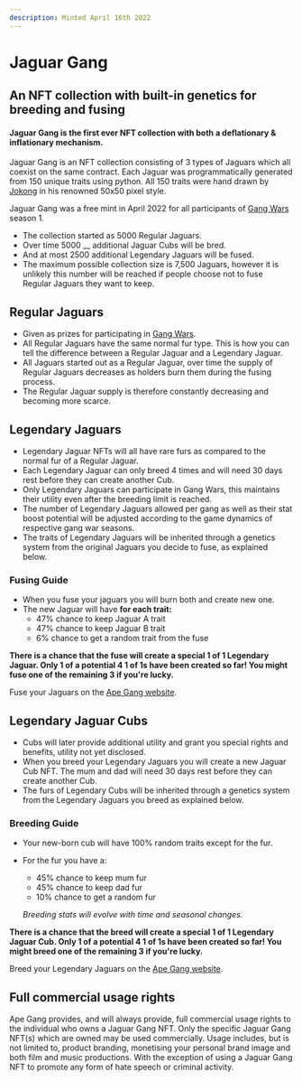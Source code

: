 ```yaml
---
description: Minted April 16th 2022
---
```


# Jaguar Gang

## An NFT collection with built-in genetics for breeding and fusing

#### Jaguar Gang is the first ever NFT collection with both a deflationary & inflationary mechanism.

Jaguar Gang is an NFT collection consisting of 3 types of Jaguars which all coexist on the same contract. Each Jaguar was programmatically generated from 150 unique traits using python. All 150 traits were hand drawn by [Jokong](../about-us/founders.md) in his renowned 50x50 pixel style.

Jaguar Gang was a free mint in April 2022 for all participants of [Gang Wars](../play-to-earn-games/gang-wars.md) season 1.&#x20;

* The collection started as 5000 Regular Jaguars.
* Over time 5000 __ additional Jaguar Cubs will be bred.
* And at most 2500 additional Legendary Jaguars will be fused.
* The maximum possible collection size is 7,500 Jaguars, however it is unlikely this number will be reached if people choose not to fuse Regular Jaguars they want to keep.

## Regular Jaguars

* Given as prizes for participating in [Gang Wars](../play-to-earn-games/gang-wars.md).
* All Regular Jaguars have the same normal fur type. This is how you can tell the difference between a Regular Jaguar and a Legendary Jaguar.
* All Jaguars started out as a Regular Jaguar, over time the supply of Regular Jaguars decreases as holders burn them during the fusing process.
* The Regular Jaguar supply is therefore constantly decreasing and becoming more scarce.

## Legendary Jaguars <a href="#8c7c" id="8c7c"></a>

* Legendary Jaguar NFTs will all have rare furs as compared to the normal fur of a Regular Jaguar.
* Each Legendary Jaguar can only breed 4 times and will need 30 days rest before they can create another Cub.
* Only Legendary Jaguars can participate in Gang Wars, this maintains their utility even after the breeding limit is reached.
* The number of Legendary Jaguars allowed per gang as well as their stat boost potential will be adjusted according to the game dynamics of respective gang war seasons.
* The traits of Legendary Jaguars will be inherited through a genetics system from the original Jaguars you decide to fuse, as explained below.

### F**using Guide**

* When you fuse your jaguars you will burn both and create new one.
* The new Jaguar will have **for each trait:**
  * 47% chance to keep Jaguar A trait
  * 47% chance to keep Jaguar B trait
  * 6% chance to get a random trait from the fuse

**There is a chance that the fuse will create a special 1 of 1 Legendary Jaguar. Only 1 of a potential 4 1 of 1s have been created so far! You might fuse one of the remaining 3 if you're lucky.**

Fuse your Jaguars on the [Ape Gang website](https://apegang.art/utilities).

## Legendary Jaguar Cubs <a href="#372f" id="372f"></a>

* Cubs will later provide additional utility and grant you special rights and benefits, utility not yet disclosed.
* When you breed your Legendary Jaguars you will create a new Jaguar Cub NFT. The mum and dad will need 30 days rest before they can create another Cub.
* The furs of Legendary Cubs will be inherited through a genetics system from the Legendary Jaguars you breed as explained below.

### **Breeding Guide**

* Your new-born cub will have 100% random traits except for the fur.
*   For the fur you have a:

    * 45% chance to keep mum fur&#x20;
    * 45% chance to keep dad fur&#x20;
    * 10% chance to get a random fur&#x20;



    _Breeding stats will evolve with time and seasonal changes._

**There is a chance that the breed will create a special 1 of 1 Legendary Jaguar Cub. Only 1 of a potential 4 1 of 1s have been created so far! You might breed one of the remaining 3 if you're lucky.**

Breed your Legendary Jaguars on the [Ape Gang website](https://apegang.art/utilities).

## Full commercial usage rights

Ape Gang provides, and will always provide, full commercial usage rights to the individual who owns a Jaguar Gang NFT. Only the specific Jaguar Gang NFT(s) which are owned may be used commercially. Usage includes, but is not limited to, product branding, monetising your personal brand image and both film and music productions. With the exception of using a Jaguar Gang NFT to promote any form of hate speech or criminal activity.
